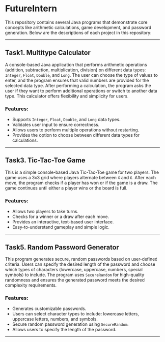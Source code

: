 # FutureIntern

This repository contains several Java programs that demonstrate core concepts like arithmetic calculations, game development, and password generation. Below are the descriptions of each project in this repository:

---

## Task1. **Multitype Calculator**

A console-based Java application that performs arithmetic operations (addition, subtraction, multiplication, division) on different data types: `Integer`, `Float`, `Double`, and `Long`. The user can choose the type of values to enter, and the program ensures that valid numbers are provided for the selected data type. After performing a calculation, the program asks the user if they want to perform additional operations or switch to another data type. This calculator offers flexibility and simplicity for users.

### Features:
- Supports `Integer`, `Float`, `Double`, and `Long` data types.
- Validates user input to ensure correctness.
- Allows users to perform multiple operations without restarting.
- Provides the option to choose between different data types for calculations.

---

## Task3. **Tic-Tac-Toe Game**

This is a simple console-based Java Tic-Tac-Toe game for two players. The game uses a 3x3 grid where players alternate between `X` and `O`. After each move, the program checks if a player has won or if the game is a draw. The game continues until either a player wins or the board is full.

### Features:
- Allows two players to take turns.
- Checks for a winner or a draw after each move.
- Provides an interactive, text-based user interface.
- Easy-to-understand gameplay and simple logic.

---

## Task5. **Random Password Generator**

This program generates secure, random passwords based on user-defined criteria. Users can specify the desired length of the password and choose which types of characters (lowercase, uppercase, numbers, special symbols) to include. The program uses `SecureRandom` for high-quality randomness and ensures the generated password meets the desired complexity requirements.

### Features:
- Generates customizable passwords.
- Users can select character types to include: lowercase letters, uppercase letters, numbers, and symbols.
- Secure random password generation using `SecureRandom`.
- Allows users to specify the length of the password.

---


